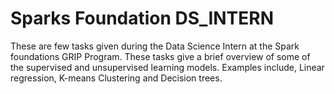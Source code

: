 # Sparks Foundation DS_INTERN
These are few tasks given during the Data Science Intern at the Spark foundations GRIP Program. These tasks give a brief overview of some of the supervised and unsupervised learning models.
Examples include, Linear regression, K-means Clustering and Decision trees.
